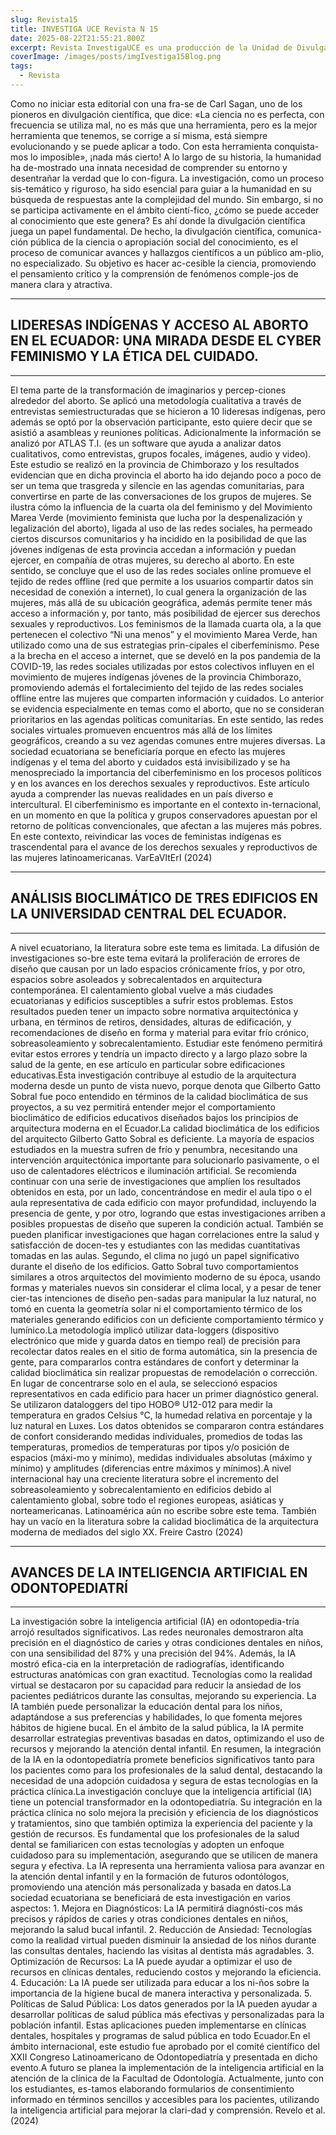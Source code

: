```yaml
---
slug: Revista15
title: INVESTIGA UCE Revista N 15
date: 2025-08-22T21:55:21.800Z
excerpt: Revista InvestigaUCE es una producción de la Unidad de Divulgación Científica de la Direc-ción de Investigación de la Universidad Cen-tral del Ecuador, edición cuatrimestral.
coverImage: /images/posts/imgIvestiga15Blog.png
tags:
  - Revista
---
```

<script>
  import FloatingImage from "$lib/components/atoms/FloatingImage.svelte";
</script>

Como no iniciar esta editorial con una fra-se de Carl Sagan, uno de los pioneros en divulgación científica, que dice: «La ciencia no es perfecta, con frecuencia se utiliza mal, no es más que una herramienta, pero es la mejor herramienta que tenemos, se corrige a sí misma, está siempre evolucionando y se puede aplicar a todo. Con esta herramienta conquista-mos lo imposible», ¡nada más cierto!
A lo largo de su historia, la humanidad ha de-mostrado una innata necesidad de comprender su entorno y desentrañar la verdad que lo con-figura. La investigación, como un proceso sis-temático y riguroso, ha sido esencial para guiar a la humanidad en su búsqueda de respuestas ante la complejidad del mundo. Sin embargo, si no se participa activamente en el ámbito cientí-fico, ¿cómo se puede acceder al conocimiento que este genera? Es ahí donde la divulgación científica juega un papel fundamental.
De hecho, la divulgación científica, comunica-ción pública de la ciencia o apropiación social del conocimiento, es el proceso de comunicar avances y hallazgos científicos a un público am-plio, no especializado. Su objetivo es hacer ac-cesible la ciencia, promoviendo el pensamiento crítico y la comprensión de fenómenos comple-jos de manera clara y atractiva.

---
## LIDERESAS INDÍGENAS Y ACCESO AL ABORTO EN EL ECUADOR: UNA MIRADA DESDE EL CYBER FEMINISMO Y LA ÉTICA DEL CUIDADO.
--- 
<FloatingImage 
  src="/images/posts/imgInvestiga15Blog01.png" alt="UCE" 
  style="display:block; margin-inline:auto; max-width: 720px"
  fit="cover"
  amplitude={8}
  duration={1000}
  hoverScale={1.03}
  shadow="0 0 0 20px var(--color--primary),
          0 200px 40px color-mix(in oklab, var(--color--primary) 90%, transparent)"
/>

El tema parte de la transformación de imaginarios y percep-ciones alrededor del aborto. Se aplicó una metodología cualitativa a través de entrevistas semiestructuradas que se hicieron a 10 lideresas indígenas, pero además se optó por la observación participante, esto quiere decir que se asistió a asambleas y reuniones políticas. Adicionalmente la información se analizó por ATLAS T.I. (es un software que ayuda a analizar datos cualitativos, como entrevistas, grupos focales, imágenes, audio y video). Este estudio se realizó en la provincia de Chimborazo y los resultados evidencian que en dicha provincia el aborto ha ido dejando poco a poco de ser un tema que trasgreda y silencie en las agendas comunitarias, para convertirse en parte de las conversaciones de los grupos de mujeres. Se ilustra cómo la influencia de la cuarta ola del feminismo y del Movimiento Marea Verde (movimiento feminista que lucha por la despenalización y legalización del aborto), ligada al uso de las redes sociales, ha permeado ciertos discursos comunitarios y ha incidido en la posibilidad de que las jóvenes indígenas de esta provincia accedan a información y puedan ejercer, en compañía de otras mujeres, su derecho al aborto. En este sentido, se concluye que el uso de las redes sociales online promueve el tejido de redes offline (red que permite a los usuarios compartir datos sin necesidad de conexión a internet), lo cual genera la organización de las mujeres, más allá de su ubicación geográfica, además permite tener más acceso a información y, por tanto, más posibilidad de ejercer sus derechos sexuales y reproductivos. Los feminismos de la llamada cuarta ola, a la que pertenecen el colectivo “Ni una menos” y el movimiento Marea Verde, han utilizado como una de sus estrategias prin-cipales el ciberfeminismo. Pese a la brecha en el acceso a internet, que se develó en la pos pandemia de la COVID-19, las redes sociales utilizadas por estos colectivos influyen en el movimiento de mujeres indígenas jóvenes de la provincia Chimborazo, promoviendo además el fortalecimiento del tejido de las redes sociales offline entre las mujeres que comparten información y cuidados. Lo anterior se evidencia especialmente en temas como el aborto, que no se consideran prioritarios en las agendas políticas comunitarias. En este sentido, las redes sociales virtuales promueven encuentros más allá de los límites geográficos, creando a su vez agendas comunes entre mujeres diversas. La sociedad ecuatoriana se beneficiaría porque en efecto las mujeres indígenas y el tema del aborto y cuidados está invisibilizado y se ha menospreciado la importancia del ciberfeminismo en los procesos políticos y en los avances en los derechos sexuales y reproductivos. Este artículo ayuda a comprender las nuevas realidades en un país diverso e intercultural. El ciberfeminismo es importante en el contexto in-ternacional, en un momento en que la política y grupos conservadores apuestan por el retorno de políticas convencionales, que afectan a las mujeres más pobres. En este contexto, reivindicar las voces de feministas indígenas es trascendental para el avance de los derechos sexuales y reproductivos de las mujeres latinoamericanas. VarEaVItErI (2024)

---
## ANÁLISIS BIOCLIMÁTICO DE TRES EDIFICIOS EN LA UNIVERSIDAD CENTRAL DEL ECUADOR.
---
<FloatingImage 
  src="/images/posts/imgInvestiga15Blog02.png" alt="UCE" 
  style="display:block; margin-inline:auto; max-width: 720px"
  fit="cover"
  amplitude={8}
  duration={1000}
  hoverScale={1.03}
  shadow="0 0 0 20px var(--color--primary),
          0 200px 40px color-mix(in oklab, var(--color--primary) 90%, transparent)"
/>

A nivel ecuatoriano, la literatura sobre este tema es limitada. La difusión de investigaciones so-bre este tema evitará la proliferación de errores de diseño que causan por un lado espacios crónicamente fríos, y por otro, espacios sobre asoleados y sobrecalentados en arquitectura contemporánea. El calentamiento global vuelve a más ciudades ecuatorianas y edificios susceptibles a sufrir estos problemas. Estos resultados pueden tener un impacto sobre normativa arquitectónica y urbana, en términos de retiros, densidades, alturas de edificación, y recomendaciones de diseño en forma y material para evitar frío crónico, sobreasoleamiento y sobrecalentamiento. Estudiar este fenómeno permitirá evitar estos errores y tendría un impacto directo y a largo plazo sobre la salud de la gente, en ese artículo en particular sobre edificaciones educativas.Esta investigación contribuye al estudio de la arquitectura moderna desde un punto de vista nuevo, porque denota que Gilberto Gatto Sobral fue poco entendido en términos de la calidad bioclimática de sus proyectos, a su vez permitirá entender mejor el comportamiento bioclimático de edificios educativos diseñados bajos los principios de arquitectura moderna en el Ecuador.La calidad bioclimática de los edificios del arquitecto Gilberto Gatto Sobral es deficiente.  La mayoría de espacios estudiados en la muestra sufren de frío y penumbra, necesitando una intervención arquitectónica importante para solucionarlo pasivamente, o el uso de calentadores eléctricos e iluminación artificial. Se recomienda continuar con una serie de investigaciones que amplíen los resultados obtenidos en esta, por un lado, concentrándose en medir el aula tipo o el aula representativa de cada edificio con mayor profundidad, incluyendo la presencia de gente, y por otro, logrando que estas investigaciones arriben a posibles propuestas de diseño que superen la condición actual. También se pueden planificar investigaciones que hagan correlaciones entre la salud y satisfacción de docen-tes y estudiantes con las medidas cuantitativas tomadas en las aulas. Segundo, el   clima   no   jugó   un   papel   significativo durante el diseño de los edificios.  Gatto Sobral tuvo comportamientos   similares   a   otros   arquitectos   del movimiento moderno de su época, usando formas y materiales nuevos sin considerar el clima local, y a pesar de tener cier-tas intenciones de diseño pen-sadas para manipular la luz natural, no tomó en cuenta la geometría solar ni el comportamiento térmico de los materiales generando edificios con un deficiente comportamiento térmico y lumínico.La metodología implicó utilizar data-loggers (dispositivo electrónico que mide y guarda datos en tiempo real) de precisión para recolectar datos reales en el sitio de forma automática, sin la presencia de gente, para compararlos contra estándares de confort y determinar la calidad  bioclimática sin realizar propuestas   de remodelación o corrección. En lugar de concentrarse solo en el aula, se seleccionó espacios representativos en cada edificio para hacer un primer diagnóstico general. Se utilizaron dataloggers del tipo HOBO® U12-012 para medir la temperatura en grados Celsius °C, la humedad relativa en porcentaje  y la luz natural en Luxes. Los datos obtenidos se compararon contra estándares de confort  considerando medidas individuales, promedios de todas las temperaturas, promedios de temperaturas por tipos y/o posición de espacios (máxi-mo y mínimo), medidas individuales absolutas (máximo y mínimo) y amplitudes (diferencias entre máximos y mínimos).A nivel internacional hay una creciente literatura sobre el incremento del sobreasoleamiento y sobrecalentamiento en edificios debido al calentamiento global, sobre todo el regiones europeas, asiáticas y norteamericanas. Latinoamérica aún no escribe sobre este tema. También hay un vacío en la literatura sobre la calidad bioclimática de la arquitectura moderna de mediados del siglo XX. Freire Castro (2024)

---
## AVANCES DE LA INTELIGENCIA ARTIFICIAL EN ODONTOPEDIATRÍ
---
<FloatingImage 
  src="/images/posts/imgInvestiga15Blog03.png" alt="UCE" 
  style="display:block; margin-inline:auto; max-width: 720px"
  fit="cover"
  amplitude={8}
  duration={1000}
  hoverScale={1.03}
  shadow="0 0 0 20px var(--color--primary),
          0 200px 40px color-mix(in oklab, var(--color--primary) 90%, transparent)"
/>

La investigación sobre la inteligencia artificial (IA) en odontopedia-tría arrojó resultados significativos. Las redes neuronales demostraron alta precisión en el diagnóstico de caries y otras condiciones dentales en niños, con una sensibilidad del 87% y una precisión del 94%. Además, la IA mostró efica-cia en la interpretación de radiografías, identificando estructuras anatómicas con gran exactitud. Tecnologías como la realidad virtual se destacaron por su capacidad para reducir la ansiedad de los pacientes pediátricos durante las consultas, mejorando su experiencia. La IA también puede personalizar la educación dental para los niños, adaptándose a sus preferencias y habilidades, lo que fomenta mejores hábitos de higiene bucal. En el ámbito de la salud pública, la IA permite desarrollar estrategias preventivas basadas en datos, optimizando el uso de recursos y mejorando la atención dental infantil. En resumen, la integración de la IA en la odontopediatría promete beneficios significativos tanto para los pacientes como para los profesionales de la salud dental, destacando la necesidad de una adopción cuidadosa y segura de estas tecnologías en la práctica clínica.La investigación concluye que la inteligencia artificial (IA) tiene un potencial transformador en la odontopediatría. Su integración en la práctica clínica no solo mejora la precisión y eficiencia de los diagnósticos y tratamientos, sino que también optimiza la experiencia del paciente y la gestión de recursos. Es fundamental que los profesionales de la salud dental se familiaricen con estas tecnologías y adopten un enfoque cuidadoso para su implementación, asegurando que se utilicen de manera segura y efectiva. La IA representa una herramienta valiosa para avanzar en la atención dental infantil y en la formación de futuros odontólogos, promoviendo una atención más personalizada y basada en datos.La sociedad ecuatoriana se beneficiará de esta investigación en varios aspectos: 1. Mejora en Diagnósticos: La IA permitirá diagnósti-cos más precisos y rápidos de caries y otras condiciones dentales en niños, mejorando la salud bucal infantil. 2. Reducción de Ansiedad: Tecnologías como la realidad virtual pueden disminuir la ansiedad de los niños durante las consultas dentales, haciendo las visitas al dentista más agradables. 3. Optimización de Recursos: La IA puede ayudar a optimizar el uso de recursos en clínicas dentales, reduciendo costos y mejorando la eficiencia. 4. Educación: La IA puede ser utilizada para educar a los ni-ños sobre la importancia de la higiene bucal de manera interactiva y personalizada. 5. Políticas de Salud Pública: Los datos generados por la IA pueden ayudar a desarrollar políticas de salud pública más efectivas y personalizadas para la población infantil. Estas aplicaciones pueden implementarse en clínicas dentales, hospitales y programas de salud pública en todo Ecuador.En el ámbito internacional, este estudio fue aprobado por el comité científico del XXII Congreso Latinoamericano de Odontopediatría y presentada en dicho evento.A futuro se planea la implementación de la inteligencia artificial en la atención de la clínica de la Facultad de Odontología. Actualmente, junto con los estudiantes, es-tamos elaborando formularios de consentimiento informado en términos sencillos y accesibles para los pacientes, utilizando la inteligencia artificial para mejorar la clari-dad y comprensión. Revelo et al.  (2024)